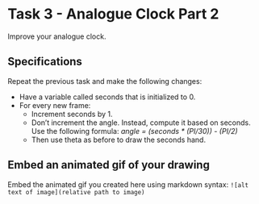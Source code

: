 # Task 3 - Analogue Clock Part 2

Improve your analogue clock.

## Specifications

Repeat the previous task and make the following changes:

* Have a variable called seconds that is initialized to 0.
* For every new frame:
  - Increment seconds by 1.
  - Don’t increment the angle. Instead, compute it based on seconds. Use the following formula:
      *angle = (seconds * (PI/30)) - (PI/2)*
  - Then use theta as before to draw the seconds hand.

## Embed an animated gif of your drawing

Embed the animated gif you created here using markdown syntax: `![alt text of image](relative path to image)`